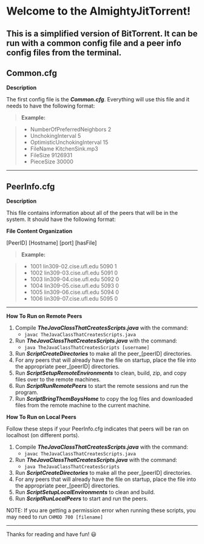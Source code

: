 # **Welcome to the AlmightyJitTorrent!**

This is a simplified version of BitTorrent. It can be run with a common config file and a peer info config files from the terminal.
----------

## **Common.cfg**

**Description**

The first config file is the ***Common.cfg***. Everything will use this file and it needs to have the following format:

> **Example:**

> - NumberOfPreferredNeighbors 2
> - UnchokingInterval 5
> - OptimisticUnchokingInterval 15
> - FileName KitchenSink.mp3
> - FileSize 9126931
> - PieceSize 30000

----

## **PeerInfo.cfg**

**Description**

This file contains information about all of the peers that will be in the system. It should have the following format:


**File Content Organization**

[PeerID] [Hostname] [port] [hasFile]

> **Example:**

> - 1001 lin309-02.cise.ufl.edu 5090 1
> - 1002 lin309-03.cise.ufl.edu 5091 0
> - 1003 lin309-04.cise.ufl.edu 5092 0
> - 1004 lin309-05.cise.ufl.edu 5093 0
> - 1005 lin309-06.cise.ufl.edu 5094 0
> - 1006 lin309-07.cise.ufl.edu 5095 0

----

**How To Run on Remote Peers**

1. Compile ***TheJavaClassThatCreatesScripts.java*** with the command:
	* `javac TheJavaClassThatCreatesScripts.java`
2. Run ***TheJavaClassThatCreatesScripts.java*** with the command:
	* `java TheJavaClassThatCreatesScripts [username]`
3. Run ***ScriptCreateDirectories*** to make all the peer_[peerID] directories.
4. For any peers that will already have the file on startup, place the file into the appropriate peer_[peerID] directories.
5. Run ***ScriptSetupRemoteEnvironments*** to clean, build, zip, and copy files over to the remote machines.
6. Run ***ScriptRunRemotePeers*** to start the remote sessions and run the program.
7. Run ***ScriptBringThemBoysHome*** to copy the log files and downloaded files from the remote machine to the current machine.

**How To Run on Local Peers**

Follow these steps if your PeerInfo.cfg indicates that peers will be ran on localhost (on different ports).

1. Compile ***TheJavaClassThatCreatesScripts.java*** with the command:
	* `javac TheJavaClassThatCreatesScripts.java`
2. Run ***TheJavaClassThatCreatesScripts.java*** with the command:
	* `java TheJavaClassThatCreatesScripts`
3. Run ***ScriptCreateDirectories*** to make all the peer_[peerID] directories.
4. For any peers that will already have the file on startup, place the file into the appropriate peer_[peerID] directories.
5. Run ***ScriptSetupLocalEnvironments*** to clean and build.
6. Run ***ScriptRunLocalPeers*** to start and run the peers.


NOTE: If you are getting a permission error when running these scripts, you may need to run `CHMOD 700 [filename]`

----

Thanks for reading and have fun! :smiley:
